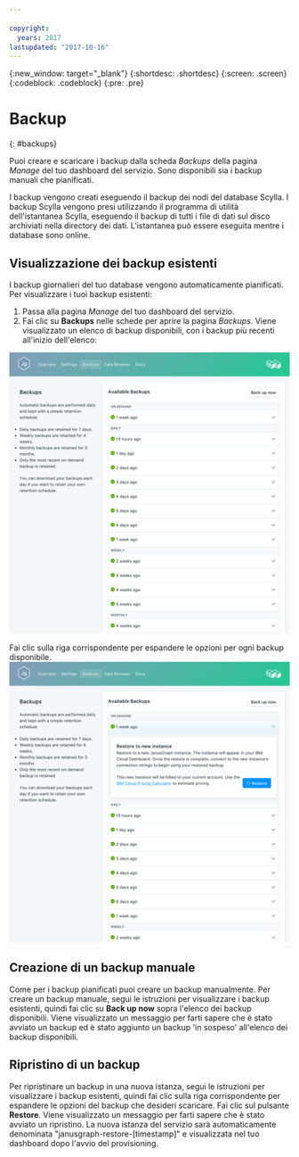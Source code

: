 ```yaml
---

copyright:
  years: 2017
lastupdated: "2017-10-16"
---
```


{:new_window: target="_blank"}
{:shortdesc: .shortdesc}
{:screen: .screen}
{:codeblock: .codeblock}
{:pre: .pre}

# Backup
{: #backups}

Puoi creare e scaricare i backup dalla scheda _Backups_ della pagina *Manage* del tuo dashboard del servizio. Sono disponibili sia i backup manuali che pianificati.

I backup vengono creati eseguendo il backup dei nodi del database Scylla. I backup Scylla vengono presi utilizzando il programma di utilità dell'istantanea Scylla, eseguendo il backup di tutti i file di dati sul disco archiviati nella directory dei dati. L'istantanea può essere eseguita mentre i database sono online.

## Visualizzazione dei backup esistenti

I backup giornalieri del tuo database vengono automaticamente pianificati. Per visualizzare i tuoi backup esistenti:

1. Passa alla pagina _Manage_ del tuo dashboard del servizio.
2. Fai clic su **Backups** nelle schede per aprire la pagina _Backups_. Viene visualizzato un elenco di backup disponibili, con i backup più recenti all'inizio dell'elenco: 

  ![Backup disponibili](./images/janusgraph-backups-show.png "Un elenco di backup disponibili, incluso un backup in attesa")

Fai clic sulla riga corrispondente per espandere le opzioni per ogni backup disponibile.
  ![Opzioni di backup](./images/janusgraph-backups-options.png "Opzioni di backup.") 

## Creazione di un backup manuale

Come per i backup pianificati puoi creare un backup manualmente. Per creare un backup manuale, segui le istruzioni per visualizzare i backup esistenti, quindi fai clic su **Back up now** sopra l'elenco dei backup disponibili. Viene visualizzato un messaggio per farti sapere che è stato avviato un backup ed è stato aggiunto un backup 'in sospeso' all'elenco dei backup disponibili.

## Ripristino di un backup
Per ripristinare un backup in una nuova istanza, segui le istruzioni per visualizzare i backup esistenti, quindi fai clic sulla riga corrispondente per espandere le opzioni del backup che desideri scaricare. Fai clic sul pulsante **Restore**. Viene visualizzato un messaggio per farti sapere che è stato avviato un ripristino. La nuova istanza del servizio sarà automaticamente denominata "janusgraph-restore-[timestamp]" e visualizzata nel tuo dashboard dopo l'avvio del provisioning.
